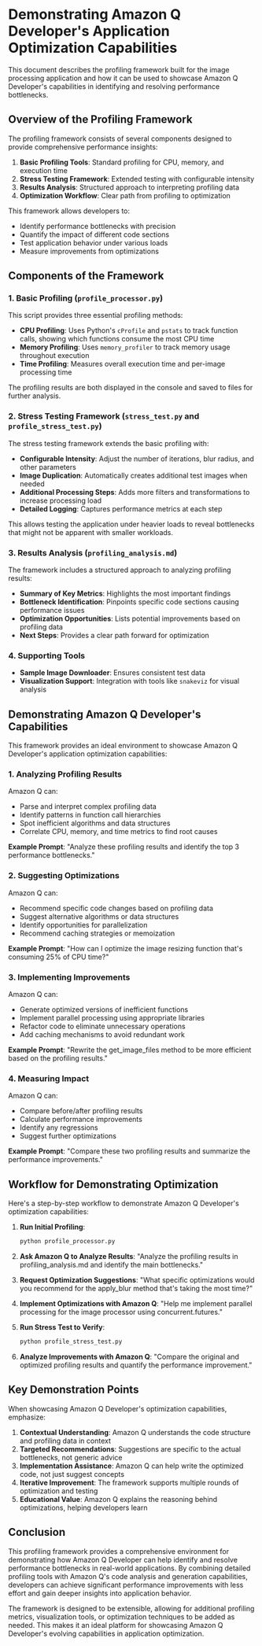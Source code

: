# Demonstrating Amazon Q Developer's Application Optimization Capabilities

This document describes the profiling framework built for the image processing application and how it can be used to showcase Amazon Q Developer's capabilities in identifying and resolving performance bottlenecks.

## Overview of the Profiling Framework

The profiling framework consists of several components designed to provide comprehensive performance insights:

1. **Basic Profiling Tools**: Standard profiling for CPU, memory, and execution time
2. **Stress Testing Framework**: Extended testing with configurable intensity
3. **Results Analysis**: Structured approach to interpreting profiling data
4. **Optimization Workflow**: Clear path from profiling to optimization

This framework allows developers to:
- Identify performance bottlenecks with precision
- Quantify the impact of different code sections
- Test application behavior under various loads
- Measure improvements from optimizations

## Components of the Framework

### 1. Basic Profiling (`profile_processor.py`)

This script provides three essential profiling methods:

- **CPU Profiling**: Uses Python's `cProfile` and `pstats` to track function calls, showing which functions consume the most CPU time
- **Memory Profiling**: Uses `memory_profiler` to track memory usage throughout execution
- **Time Profiling**: Measures overall execution time and per-image processing time

The profiling results are both displayed in the console and saved to files for further analysis.

### 2. Stress Testing Framework (`stress_test.py` and `profile_stress_test.py`)

The stress testing framework extends the basic profiling with:

- **Configurable Intensity**: Adjust the number of iterations, blur radius, and other parameters
- **Image Duplication**: Automatically creates additional test images when needed
- **Additional Processing Steps**: Adds more filters and transformations to increase processing load
- **Detailed Logging**: Captures performance metrics at each step

This allows testing the application under heavier loads to reveal bottlenecks that might not be apparent with smaller workloads.

### 3. Results Analysis (`profiling_analysis.md`)

The framework includes a structured approach to analyzing profiling results:

- **Summary of Key Metrics**: Highlights the most important findings
- **Bottleneck Identification**: Pinpoints specific code sections causing performance issues
- **Optimization Opportunities**: Lists potential improvements based on profiling data
- **Next Steps**: Provides a clear path forward for optimization

### 4. Supporting Tools

- **Sample Image Downloader**: Ensures consistent test data
- **Visualization Support**: Integration with tools like `snakeviz` for visual analysis

## Demonstrating Amazon Q Developer's Capabilities

This framework provides an ideal environment to showcase Amazon Q Developer's application optimization capabilities:

### 1. Analyzing Profiling Results

Amazon Q can:
- Parse and interpret complex profiling data
- Identify patterns in function call hierarchies
- Spot inefficient algorithms and data structures
- Correlate CPU, memory, and time metrics to find root causes

**Example Prompt**: "Analyze these profiling results and identify the top 3 performance bottlenecks."

### 2. Suggesting Optimizations

Amazon Q can:
- Recommend specific code changes based on profiling data
- Suggest alternative algorithms or data structures
- Identify opportunities for parallelization
- Recommend caching strategies or memoization

**Example Prompt**: "How can I optimize the image resizing function that's consuming 25% of CPU time?"

### 3. Implementing Improvements

Amazon Q can:
- Generate optimized versions of inefficient functions
- Implement parallel processing using appropriate libraries
- Refactor code to eliminate unnecessary operations
- Add caching mechanisms to avoid redundant work

**Example Prompt**: "Rewrite the get_image_files method to be more efficient based on the profiling results."

### 4. Measuring Impact

Amazon Q can:
- Compare before/after profiling results
- Calculate performance improvements
- Identify any regressions
- Suggest further optimizations

**Example Prompt**: "Compare these two profiling results and summarize the performance improvements."

## Workflow for Demonstrating Optimization

Here's a step-by-step workflow to demonstrate Amazon Q Developer's optimization capabilities:

1. **Run Initial Profiling**:
   ```bash
   python profile_processor.py
   ```

2. **Ask Amazon Q to Analyze Results**:
   "Analyze the profiling results in profiling_analysis.md and identify the main bottlenecks."

3. **Request Optimization Suggestions**:
   "What specific optimizations would you recommend for the apply_blur method that's taking the most time?"

4. **Implement Optimizations with Amazon Q**:
   "Help me implement parallel processing for the image processor using concurrent.futures."

5. **Run Stress Test to Verify**:
   ```bash
   python profile_stress_test.py
   ```

6. **Analyze Improvements with Amazon Q**:
   "Compare the original and optimized profiling results and quantify the performance improvement."

## Key Demonstration Points

When showcasing Amazon Q Developer's optimization capabilities, emphasize:

1. **Contextual Understanding**: Amazon Q understands the code structure and profiling data in context
2. **Targeted Recommendations**: Suggestions are specific to the actual bottlenecks, not generic advice
3. **Implementation Assistance**: Amazon Q can help write the optimized code, not just suggest concepts
4. **Iterative Improvement**: The framework supports multiple rounds of optimization and testing
5. **Educational Value**: Amazon Q explains the reasoning behind optimizations, helping developers learn

## Conclusion

This profiling framework provides a comprehensive environment for demonstrating how Amazon Q Developer can help identify and resolve performance bottlenecks in real-world applications. By combining detailed profiling tools with Amazon Q's code analysis and generation capabilities, developers can achieve significant performance improvements with less effort and gain deeper insights into application behavior.

The framework is designed to be extensible, allowing for additional profiling metrics, visualization tools, or optimization techniques to be added as needed. This makes it an ideal platform for showcasing Amazon Q Developer's evolving capabilities in application optimization.